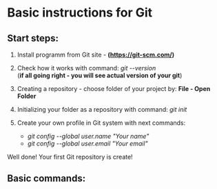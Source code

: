 # Basic instructions for Git 

## Start steps:

1. Install programm from Git site - **(https://git-scm.com/)**

2. Check how it works with command: *git --version*  
(**if all going right - you will see actual version of your git**)

3. Creating a repository - choose folder of your project by: **File - Open Folder**

4. Initializing your folder as a repository with command: *git init*

5. Create your own profile in Git system with next commands:
    * *git config --global user.name "Your name"*
    * *git config --global user.email "Your email"*

Well done! Your first Git repository is create!

## Basic commands:


